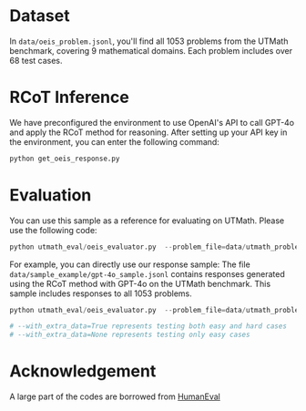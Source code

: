 # Dataset
In `data/oeis_problem.jsonl`, you'll find all 1053 problems from the UTMath benchmark, covering 9 mathematical domains. Each problem includes over 68 test cases.

# RCoT Inference
We have preconfigured the environment to use OpenAI's API to call GPT-4o and apply the RCoT method for reasoning. After setting up your API key in the environment, you can enter the following command:
```python
python get_oeis_response.py
```

# Evaluation

You can use this sample as a reference for evaluating on UTMath. Please use the following code:
```python
python utmath_eval/oeis_evaluator.py  --problem_file=data/utmath_problem.jsonl --sample_file={your_sample_file_path}
```

For example, you can directly use our response sample:
The file `data/sample_example/gpt-4o_sample.jsonl` contains responses generated using the RCoT method with GPT-4o on the UTMath benchmark. This sample includes responses to all 1053 problems.
```python
python utmath_eval/oeis_evaluator.py  --problem_file=data/utmath_problem.jsonl --sample_file=data/sample_example/gpt-4o_sample.jsonl

# --with_extra_data=True represents testing both easy and hard cases
# --with_extra_data=None represents testing only easy cases
```

# Acknowledgement
A large part of the codes are borrowed from [HumanEval](https://github.com/openai/human-eval)
